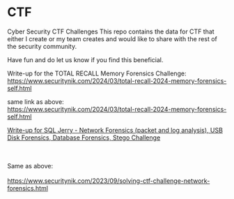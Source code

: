 # CTF
Cyber Security CTF Challenges
This repo contains the data for CTF that either I create or my team creates and would like to share with the rest of the security community.

Have fun and do let us know if you find this beneficial.<br>

Write-up for the TOTAL RECALL Memory Forensics Challenge:<br>
https://www.securitynik.com/2024/03/total-recall-2024-memory-forensics-self.html  

same link as above: <br>
https://www.securitynik.com/2024/03/total-recall-2024-memory-forensics-self.html <br>


[Write-up for SQL Jerry - Network Forensics (packet and log analysis), USB Disk Forensics, Database Forensics, Stego Challenge](https://www.securitynik.com/2023/09/solving-ctf-challenge-network-forensics.html)   
<br><br>

Same as above: <br>   
https://www.securitynik.com/2023/09/solving-ctf-challenge-network-forensics.html

